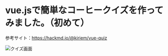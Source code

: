 # vue.jsで簡単なコーヒークイズを作ってみました。（初めて）
参考サイト：https://hackmd.io/@kiriem/vue-quiz

![クイズ画面](https://user-images.githubusercontent.com/90839596/217758237-971d5c7e-7dc5-447e-be01-20a3d1f26d98.png)
